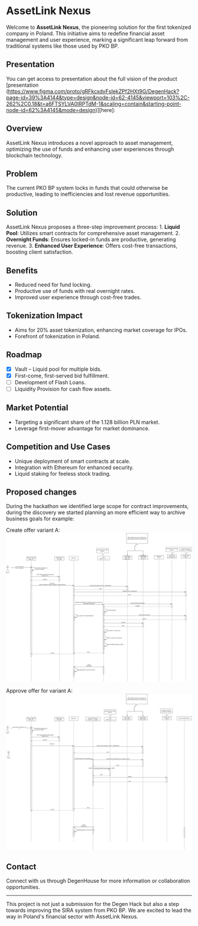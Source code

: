 AssetLink Nexus
===============

Welcome to **AssetLink Nexus**, the pioneering solution for the first tokenized company in Poland. This initiative aims to redefine financial asset management and user experience, marking a significant leap forward from traditional systems like those used by PKO BP.

Presentation
--------

You can get access to presentation about the full vision of the product [presentation (https://www.figma.com/proto/gRFkcxdyFsIekZPf2HXt9G/DegenHack?page-id=39%3A4144&type=design&node-id=62-4145&viewport=103%2C-262%2C0.18&t=a6FTSYLVA0IRPTdM-1&scaling=contain&starting-point-node-id=62%3A4145&mode=design)][here]:  

Overview
--------

AssetLink Nexus introduces a novel approach to asset management, optimizing the use of funds and enhancing user experiences through blockchain technology.

Problem
-------

The current PKO BP system locks in funds that could otherwise be productive, leading to inefficiencies and lost revenue opportunities.

Solution
--------

AssetLink Nexus proposes a three-step improvement process: 1. **Liquid Pool**: Utilizes smart contracts for comprehensive asset management. 2. **Overnight Funds**: Ensures locked-in funds are productive, generating revenue. 3. **Enhanced User Experience**: Offers cost-free transactions, boosting client satisfaction.

Benefits
--------

*   Reduced need for fund locking.
*   Productive use of funds with real overnight rates.
*   Improved user experience through cost-free trades.

Tokenization Impact
-------------------

*   Aims for 20% asset tokenization, enhancing market coverage for IPOs.
*   Forefront of tokenization in Poland.

Roadmap
-------

*   [x] Vault – Liquid pool for multiple bids.
*   [x] First-come, first-served bid fulfillment.
*   [ ] Development of Flash Loans.
*   [ ] Liquidity Provision for cash flow assets.

Market Potential
----------------

*   Targeting a significant share of the 1.128 billion PLN market.
*   Leverage first-mover advantage for market dominance.

Competition and Use Cases
-------------------------

*   Unique deployment of smart contracts at scale.
*   Integration with Ethereum for enhanced security.
*   Liquid staking for feeless stock trading.


Proposed changes
-------
During the hackathon we identified large scope for contract improvements, during the discovery we started planning an more efficient way to archive business goals for example:

Create offer variant A:
![Create offer A](createA.jpg "Create offer A")

Approve offer for variant A:
![Approve offer A](approveA.jpg "Approve offer A")

Contact
-------

Connect with us through DegenHouse for more information or collaboration opportunities.

* * *

This project is not just a submission for the Degen Hack but also a step towards improving the SIRA system from PKO BP. We are excited to lead the way in Poland's financial sector with AssetLink Nexus.
